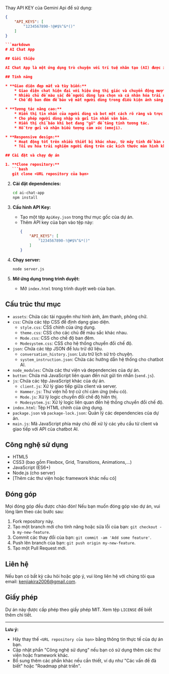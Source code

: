 Thay API KEY của Gemini Api để sử dụng:
```json
{
    "API_KEYS": [
        "1234567890-!@#$%^&*()"
    ]
}

```markdown
# AI Chat App

## Giới thiệu

AI Chat App là một ứng dụng trò chuyện với trí tuệ nhân tạo (AI) được xây dựng bằng HTML, CSS, và JavaScript. Ứng dụng cung cấp giao diện thân thiện, hiện đại và tương tác, cho phép người dùng trò chuyện với một chatbot AI.

## Tính năng

* **Giao diện đẹp mắt và tùy biến:**
    * Giao diện chat hiện đại với hiệu ứng thị giác và chuyển động mượt mà.
    * Nhiều chủ đề màu sắc để người dùng lựa chọn và cá nhân hóa trải nghiệm.
    * Chế độ ban đêm để bảo vệ mắt người dùng trong điều kiện ánh sáng yếu.

* **Tương tác nâng cao:**
    * Hiển thị tin nhắn của người dùng và bot một cách rõ ràng và trực quan.
    * Cho phép người dùng nhập và gửi tin nhắn văn bản.
    * Hiển thị chỉ báo khi bot đang "gõ" để tăng tính tương tác.
    * Hỗ trợ gửi và nhận biểu tượng cảm xúc (emoji).

* **Responsive design:**
    * Hoạt động tốt trên nhiều thiết bị khác nhau, từ máy tính để bàn đến điện thoại di động.
    * Tối ưu hóa trải nghiệm người dùng trên các kích thước màn hình khác nhau.

## Cài đặt và chạy dự án

1. **Clone repository:**
   ```bash
   git clone <URL repository của bạn>
   ```

2. **Cài đặt dependencies:**
   ```bash
   cd ai-chat-app
   npm install
   ```

3. **Cấu hình API Key:**
   * Tạo một tệp `ApiKey.json` trong thư mục gốc của dự án.
   * Thêm API key của bạn vào tệp này:
     ```json
     {
         "API_KEYS": [
             "1234567890-!@#$%^&*()"
         ]
     }
     ```

4. **Chạy server:**
   ```bash
   node server.js
   ```

5. **Mở ứng dụng trong trình duyệt:**
   * Mở `index.html` trong trình duyệt web của bạn.

## Cấu trúc thư mục

* `assets`: Chứa các tài nguyên như hình ảnh, âm thanh, phông chữ.
* `css`: Chứa các tệp CSS để định dạng giao diện.
    * `style.css`: CSS chính của ứng dụng.
    * `theme.css`: CSS cho các chủ đề màu sắc khác nhau.
    * `Mode.css`: CSS cho chế độ ban đêm.
    * `Modesystem.css`: CSS cho hệ thống chuyển đổi chế độ.
* `json`: Chứa các tệp JSON để lưu trữ dữ liệu.
    * `conversation_history.json`: Lưu trữ lịch sử trò chuyện.
    * `system_instruction.json`: Chứa các hướng dẫn hệ thống cho chatbot AI.
* `node_modules`: Chứa các thư viện và dependencies của dự án.
* `button`: Chứa mã JavaScript liên quan đến nút gửi tin nhắn (`send.js`).
* `js`: Chứa các tệp JavaScript khác của dự án.
    * `client.js`: Xử lý giao tiếp giữa client và server.
    * `Hammer.js`: Thư viện hỗ trợ cử chỉ cảm ứng (nếu có).
    * `Mode.js`: Xử lý logic chuyển đổi chế độ hiển thị.
    * `Modesystem.js`: Xử lý logic liên quan đến hệ thống chuyển đổi chế độ.
* `index.html`: Tệp HTML chính của ứng dụng.
* `package.json` và `package-lock.json`: Quản lý các dependencies của dự án.
* `main.js`: Mã JavaScript phía máy chủ để xử lý các yêu cầu từ client và giao tiếp với API của chatbot AI.

## Công nghệ sử dụng

* HTML5
* CSS3 (bao gồm Flexbox, Grid, Transitions, Animations,...)
* JavaScript (ES6+)
* Node.js (cho server)
* [Thêm các thư viện hoặc framework khác nếu có]

## Đóng góp

Mọi đóng góp đều được chào đón! Nếu bạn muốn đóng góp vào dự án, vui lòng làm theo các bước sau:

1. Fork repository này.
2. Tạo một branch mới cho tính năng hoặc sửa lỗi của bạn: `git checkout -b my-new-feature`.
3. Commit các thay đổi của bạn: `git commit -am 'Add some feature'`.
4. Push lên branch của bạn: `git push origin my-new-feature`.
5. Tạo một Pull Request mới.

## Liên hệ

Nếu bạn có bất kỳ câu hỏi hoặc góp ý, vui lòng liên hệ với chúng tôi qua email: kenjiakira2006@gmail.com.

## Giấy phép

Dự án này được cấp phép theo giấy phép MIT. Xem tệp `LICENSE` để biết thêm chi tiết.

---

**Lưu ý:**
- Hãy thay thế `<URL repository của bạn>` bằng thông tin thực tế của dự án bạn.
- Cập nhật phần "Công nghệ sử dụng" nếu bạn có sử dụng thêm các thư viện hoặc framework khác.
- Bổ sung thêm các phần khác nếu cần thiết, ví dụ như "Các vấn đề đã biết" hoặc "Roadmap phát triển".
